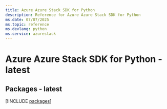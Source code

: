 ```yaml
---
title: Azure Azure Stack SDK for Python
description: Reference for Azure Azure Stack SDK for Python
ms.date: 07/07/2025
ms.topic: reference
ms.devlang: python
ms.service: azurestack
---
```

# Azure Azure Stack SDK for Python - latest
## Packages - latest
[!INCLUDE [packages](azure-stack-index.md)]